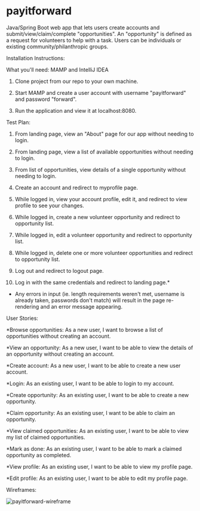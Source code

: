 # payitforward

Java/Spring Boot web app that lets users create accounts and submit/view/claim/complete "opportunities". 
An "opportunity" is defined as a request for volunteers to help with a task. Users can be individuals or existing community/philanthropic groups.


Installation Instructions:

What you'll need: MAMP and IntelliJ IDEA

1. Clone project from our repo to your own machine.

2. Start MAMP and create a user account with username "payitforward" and password "forward".

3. Run the application and view it at localhost:8080.


Test Plan:

1. From landing page, view an "About" page for our app without needing to login.

2. From landing page, view a list of available opportunities without needing to login.

3. From list of opportunities, view details of a single opportunity without needing to login.

4. Create an account and redirect to myprofile page.

5. While logged in, view your account profile, edit it, and redirect to view profile to see your changes.

6. While logged in, create a new volunteer opportunity and redirect to opportunity list.

7. While logged in, edit a volunteer opportunity and redirect to opportunity list.

8. While logged in, delete one or more volunteer opportunities and redirect to opportunity list.

9. Log out and redirect to logout page.

10. Log in with the same credentials and redirect to landing page.*

* Any errors in input (ie. length requirements weren't met, username is already taken, passwords don't match) will result in the page re-rendering and an error message appearing.


User Stories:

*Browse opportunities: As a new user, I want to browse a list of opportunities without creating an account.

*View an opportunity: As a new user, I want to be able to view the details of an opportunity without creating an account.

*Create account: As a new user, I want to be able to create a new user account.

*Login: As an existing user, I want to be able to login to my account.

*Create opportunity: As an existing user, I want to be able to create a new opportunity.

*Claim opportunity: As an existing user, I want to be able to claim an opportunity.

*View claimed opportunities: As an existing user, I want to be able to view my list of claimed opportunities.

*Mark as done: As an existing user, I want to be able to mark a claimed opportunity as completed.

*View profile: As an existing user, I want to be able to view my profile page.

*Edit profile: As an existing user, I want to be able to edit my profile page.


Wireframes:

![payitforward-wireframe](https://user-images.githubusercontent.com/25624304/31366647-0823ea7c-ad27-11e7-8896-4022a72bb451.jpg)


